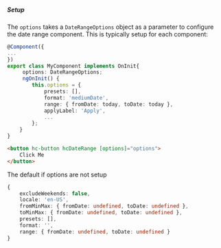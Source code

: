 ##### Setup

The `options` takes a `DateRangeOptions` object as a parameter to configure the date range component. This is typically setup for each component:

```typescript
@Component({
...
})
export class MyComponent implements OnInit{
     options: DateRangeOptions;
     ngOnInit() {
        this.options = {
            presets: [],
            format: 'mediumDate',
            range: { fromDate: today, toDate: today },
            applyLabel: 'Apply',
            ...
        };
    }
}
```

```html
<button hc-button hcDateRange [options]="options">
    Click Me
</button>
```

The default if options are not setup

```typescript
{
    excludeWeekends: false,
    locale: 'en-US',
    fromMinMax: { fromDate: undefined, toDate: undefined },
    toMinMax: { fromDate: undefined, toDate: undefined },
    presets: [],
    format: '',
    range: { fromDate: undefined, toDate: undefined }
}
```
